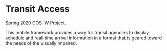 # Transit Access

Spring 2020 COS IW Project.

This mobile framework provides a way for transit agencies to display schedule and real-time arrival information in a format that is geared toward the needs of the visually impaired.
